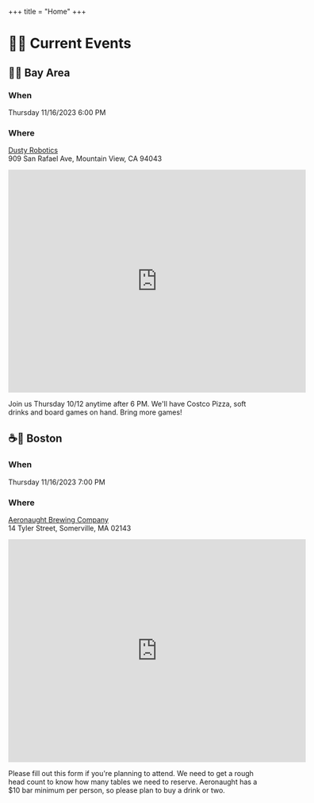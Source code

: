 +++
title = "Home"
+++
# 🎲🎲 Current Events

## 🌅🌉 Bay Area
### When
Thursday 11/16/2023
6:00 PM

### Where
[Dusty Robotics](https://www.dustyrobotics.com/)  
909 San Rafael Ave, Mountain View, CA 94043
<iframe src="https://www.google.com/maps/embed?pb=!1m18!1m12!1m3!1d3169.280852236776!2d-122.07225179999999!3d37.40683609999999!2m3!1f0!2f0!3f0!3m2!1i1024!2i768!4f13.1!3m3!1m2!1s0x808fb745802de859%3A0xb04d0af9b12ce783!2s909%20San%20Rafael%20Ave%2C%20Mountain%20View%2C%20CA%2094043!5e0!3m2!1sen!2sus!4v1698624941475!5m2!1sen!2sus" width="600" height="450" style="border:0;" allowfullscreen="" loading="lazy" referrerpolicy="no-referrer-when-downgrade"></iframe>


Join us Thursday 10/12 anytime after 6 PM. We'll have Costco Pizza, soft drinks and board games on hand. Bring more games!

## ☕🍻 Boston
### When
Thursday 11/16/2023
7:00 PM

### Where
[Aeronaught Brewing Company](https://www.aeronautbrewing.com/visit/somerville/)  
14 Tyler Street, Somerville, MA 02143
<iframe src="https://www.google.com/maps/embed?pb=!1m18!1m12!1m3!1d2947.169355530118!2d-71.1055806!3d42.3815386!2m3!1f0!2f0!3f0!3m2!1i1024!2i768!4f13.1!3m3!1m2!1s0x89e37736621ba0e3%3A0xb021004068e0d0ef!2s14%20Tyler%20St%2C%20Somerville%2C%20MA%2002143!5e0!3m2!1sen!2sus!4v1698681411653!5m2!1sen!2sus" width="600" height="450" style="border:0;" allowfullscreen="" loading="lazy" referrerpolicy="no-referrer-when-downgrade"></iframe>

Please fill out this form if you're planning to attend.
We need to get a rough head count to know how many tables we need to reserve.
Aeronaught has a $10 bar minimum per person, so please plan to buy a drink or two.
